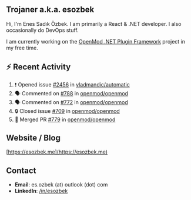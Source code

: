 ##  Trojaner a.k.a. esozbek
Hi, I'm Enes Sadık Özbek. I am primarily a React & .NET developer. I also occasionally do DevOps stuff.

I am currently working on the [OpenMod .NET Plugin Framework](https://github.com/openmod/openmod) project in my free time. 

## :zap: Recent Activity

<!--START_SECTION:activity-->
1. ❗ Opened issue [#2456](https://github.com/vladmandic/automatic/issues/2456) in [vladmandic/automatic](https://github.com/vladmandic/automatic)
2. 🗣 Commented on [#788](https://github.com/openmod/openmod/pull/788#issuecomment-1799132793) in [openmod/openmod](https://github.com/openmod/openmod)
3. 🗣 Commented on [#772](https://github.com/openmod/openmod/pull/772#issuecomment-1799131592) in [openmod/openmod](https://github.com/openmod/openmod)
4. 🔒 Closed issue [#709](https://github.com/openmod/openmod/issues/709) in [openmod/openmod](https://github.com/openmod/openmod)
5. 🎉 Merged PR [#779](https://github.com/openmod/openmod/pull/779) in [openmod/openmod](https://github.com/openmod/openmod)
<!--END_SECTION:activity-->

## Website / Blog
[https://esozbek.me](https://esozbek.me)

## Contact
- **Email**: es.ozbek (at) outlook (dot) com
- **LinkedIn**: [/in/esozbek](https://linkedin.com/in/esozbek)
